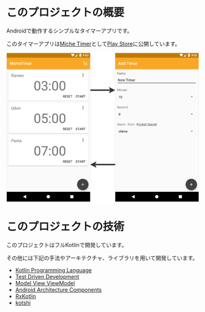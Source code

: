 # このプロジェクトの概要

Androidで動作するシンプルなタイマーアプリです。

このタイマーアプリは[Miche Timer](https://play.google.com/store/apps/details?id=kaleidot725.michetimer)として[Play Store](https://play.google.com/store/apps/details?id=kaleidot725.michetimer)に公開しています。



![app](./pic/app.png)

# このプロジェクトの技術

このプロジェクトはフルKotlinで開発しています。

その他には下記の手法やアーキテクチャ、ライブラリを用いて開発しています。

* [Kotlin Programming Language](https://kotlinlang.org/)
* [Test Driven Development](https://ja.wikipedia.org/wiki/%E3%83%86%E3%82%B9%E3%83%88%E9%A7%86%E5%8B%95%E9%96%8B%E7%99%BA)
* [Model View ViewModel](https://ja.wikipedia.org/wiki/Model_View_ViewModel)
* [Android Architecture Components](https://developer.android.com/topic/libraries/architecture/)
* [RxKotlin](https://github.com/ReactiveX/RxKotlin)
* [kotshi](https://github.com/ansman/kotshi)



